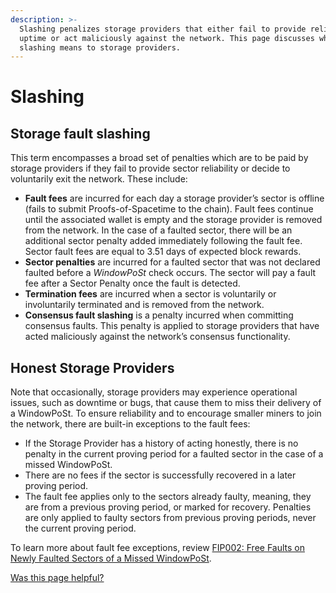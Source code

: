 ```yaml
---
description: >-
  Slashing penalizes storage providers that either fail to provide reliable
  uptime or act maliciously against the network. This page discusses what
  slashing means to storage providers.
---
```


# Slashing

## Storage fault slashing

This term encompasses a broad set of penalties which are to be paid by storage providers if they fail to provide sector reliability or decide to voluntarily exit the network. These include:

* **Fault fees** are incurred for each day a storage provider’s sector is offline (fails to submit Proofs-of-Spacetime to the chain). Fault fees continue until the associated wallet is empty and the storage provider is removed from the network. In the case of a faulted sector, there will be an additional sector penalty added immediately following the fault fee.  Sector fault fees are equal to 3.51 days of expected block rewards.  
* **Sector penalties** are incurred for a faulted sector that was not declared faulted before a _WindowPoSt_ check occurs. The sector will pay a fault fee after a Sector Penalty once the fault is detected.
* **Termination fees** are incurred when a sector is voluntarily or involuntarily terminated and is removed from the network.
* **Consensus fault slashing** is a penalty incurred when committing consensus faults. This penalty is applied to storage providers that have acted maliciously against the network’s consensus functionality.

## Honest Storage Providers

Note that occasionally, storage providers may experience operational issues, such as downtime or bugs, that cause them to miss their delivery of a WindowPoSt.  To ensure reliability and to encourage smaller miners to join the network, there are built-in exceptions to the fault fees:  
* If the Storage Provider has a history of acting honestly, there is no penalty in the current proving period for a faulted sector in the case of a missed WindowPoSt.
* There are no fees if the sector is successfully recovered in a later proving period.
* The fault fee applies only to the sectors already faulty, meaning, they are from a previous proving period, or marked for recovery.  Penalties are only applied to faulty sectors from previous proving periods, never the current proving period.

To learn more about fault fee exceptions, review [FIP002: Free Faults on Newly Faulted Sectors of a Missed WindowPoSt](https://github.com/filecoin-project/FIPs/blob/master/FIPS/fip-0002.md).  

[Was this page helpful?](https://airtable.com/apppq4inOe4gmSSlk/pagoZHC2i1iqgphgl/form?prefill\_Page+URL=https://docs.filecoin.io/storage-providers/filecoin-economics/slashing)
